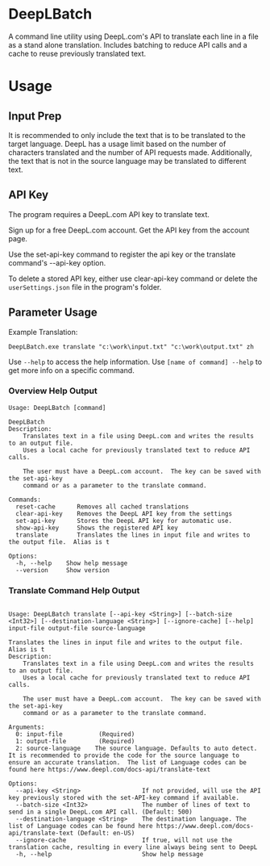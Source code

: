 # DeepLBatch

A command line utility using DeepL.com's API to translate each line in a file as a stand alone translation.
Includes batching to reduce API calls and a cache to reuse previously translated text.

# Usage

## Input Prep

It is recommended to only include the text that is to be translated to the target language.
DeepL has a usage limit based on the number of characters translated and the number of API requests made.
Additionally, the text that is not in the source language may be translated to different text.


## API Key
The program requires a DeepL.com API key to translate text.


Sign up for a free DeepL.com account.  Get the API key from the account page.

Use the set-api-key command to register the api key or the translate command's --api-key option.

To delete a stored API key, either use clear-api-key command or delete the ```userSettings.json``` file in the program's folder.


## Parameter Usage


Example Translation:
```
DeepLBatch.exe translate "c:\work\input.txt" "c:\work\output.txt" zh
```


Use ```--help``` to access the help information.  Use ```[name of command] --help``` to get more info on a specific command.

### Overview Help Output
```
Usage: DeepLBatch [command]

DeepLBatch
Description:
    Translates text in a file using DeepL.com and writes the results to an output file.
    Uses a local cache for previously translated text to reduce API calls.

    The user must have a DeepL.com account.  The key can be saved with the set-api-key
    command or as a parameter to the translate command.

Commands:
  reset-cache      Removes all cached translations
  clear-api-key    Removes the DeepL API key from the settings
  set-api-key      Stores the DeepL API key for automatic use.
  show-api-key     Shows the registered API key
  translate        Translates the lines in input file and writes to the output file.  Alias is t

Options:
  -h, --help    Show help message
  --version     Show version
```

### Translate Command Help Output

```

Usage: DeepLBatch translate [--api-key <String>] [--batch-size <Int32>] [--destination-language <String>] [--ignore-cache] [--help] input-file output-file source-language

Translates the lines in input file and writes to the output file.  Alias is t
Description:
    Translates text in a file using DeepL.com and writes the results to an output file.
    Uses a local cache for previously translated text to reduce API calls.

    The user must have a DeepL.com account.  The key can be saved with the set-api-key
    command or as a parameter to the translate command.

Arguments:
  0: input-file          (Required)
  1: output-file         (Required)
  2: source-language    The source language. Defaults to auto detect.  It is recommended to provide the code for the source language to ensure an accurate translation.  The list of Language codes can be found here https://www.deepl.com/docs-api/translate-text

Options:
  --api-key <String>                 If not provided, will use the API key previously stored with the set-API-key command if available.
  --batch-size <Int32>               The number of lines of text to send in a single DeepL.com API call. (Default: 500)
  --destination-language <String>    The destination language. The list of Language codes can be found here https://www.deepl.com/docs-api/translate-text (Default: en-US)
  --ignore-cache                     If true, will not use the translation cache, resulting in every line always being sent to DeepL
  -h, --help                         Show help message

```
